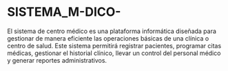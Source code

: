 # SISTEMA_M-DICO-
El sistema de centro médico es una plataforma informática diseñada para gestionar de manera eficiente las operaciones básicas de una clínica o centro de salud. Este sistema permitirá registrar pacientes, programar citas médicas, gestionar el historial clínico, llevar un control del personal médico y generar reportes administrativos.
